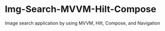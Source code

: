 # Img-Search-MVVM-Hilt-Compose
Image search application by using MVVM, Hilt, Compose, and Navigation
